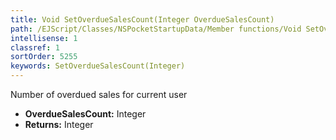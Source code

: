 ```yaml
---
title: Void SetOverdueSalesCount(Integer OverdueSalesCount)
path: /EJScript/Classes/NSPocketStartupData/Member functions/Void SetOverdueSalesCount(Integer p_0)
intellisense: 1
classref: 1
sortOrder: 5255
keywords: SetOverdueSalesCount(Integer)
---
```



Number of overdued sales for current user



* **OverdueSalesCount:** Integer
* **Returns:** Integer


